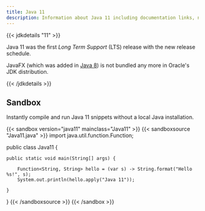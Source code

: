 ```yaml
---
title: Java 11
description: Information about Java 11 including documentation links, new APIs, added features and download options.
---
```


{{< jdkdetails "11" >}}

Java 11 was the first *Long Term Support* (LTS) release with the new release schedule.

JavaFX (which was added in [Java 8](../8/)) is not bundled any more in Oracle's JDK distribution.

{{< /jdkdetails >}}


## Sandbox

Instantly compile and run Java 11 snippets without a local Java installation.

{{< sandbox version="java11" mainclass="Java11" >}}
{{< sandboxsource "Java11.java" >}}
import java.util.function.Function;

public class Java11 {

    public static void main(String[] args) {

        Function<String, String> hello = (var s) -> String.format("Hello %s!", s);
        System.out.println(hello.apply("Java 11"));

    }

}
{{< /sandboxsource >}}
{{< /sandbox >}}

